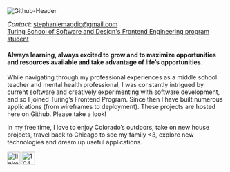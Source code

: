 <img src="https://i.ibb.co/d6fqvTt/Github-Header.png" alt="Github-Header" border="0">

_Contact_: stephaniemagdic@gmail.com  
[Turing School of Software and Design's Frontend Engineering program student](https://turing.edu/)

#### Always learning, always excited to grow and to maximize opportunities and resources available and take advantage of life’s opportunities. 

While navigating through my professional experiences as a middle school teacher and mental health professional, I was constantly intrigued by current software and creatively experimenting with software development, and so I joined Turing’s Frontend Program. Since then I have built numerous applications (from wireframes to deployment). These projects are hosted here on Github. Please take a look! 

In my free time, I love to enjoy Colorado’s outdoors, take on new house projects, travel back to Chicago to see my family <3, explore new technologies and dream up useful applications.

[<img src="https://i.ibb.co/Cb8HPGC/linkedin.png" alt="linkedin" border="0" width="30" height="30"/>](https://www.linkedin.com/in/stephaniemagdic/) 
[<img src="https://i.ibb.co/Xz3c95B/104478-blogger-google-blog-icon.png" alt="104478-blogger-google-blog-icon" border="0" width="30" height="30"/>](https://planbadventuress.blogspot.com/)

